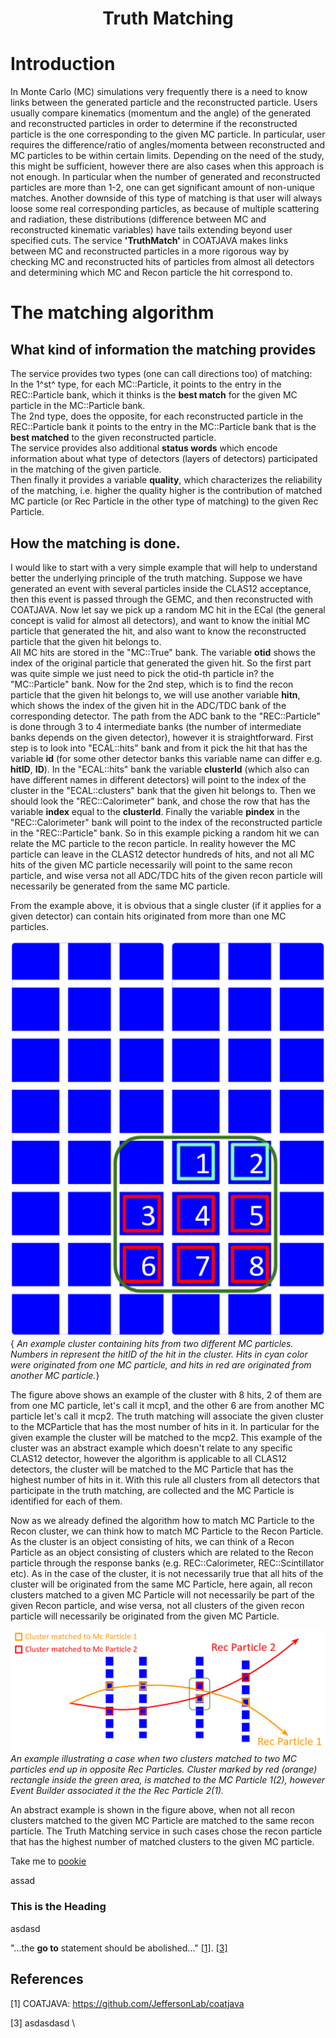 # <p style="text-align: center;"> Truth Matching </p>

# Introduction
In Monte Carlo (MC) simulations very frequently there is a need to know links between the generated 
particle and the reconstructed particle. Users usually compare kinematics (momentum and the angle) of 
the generated and reconstructed particles in order to determine if the reconstructed particle is the one 
corresponding to the given MC particle. In particular, user requires the difference/ratio of angles/momenta 
between reconstructed and MC particles to be within certain limits. Depending on the need of the study, 
this might be sufficient, however there are also cases when this approach is not enough. In particular when 
the number of generated and reconstructed particles are more than 1-2, one can get significant amount
of non-unique matches. Another downside of this type of matching is that user will always loose some
real corresponding particles, as because of multiple scattering and radiation, these distributions (difference
between MC and reconstructed kinematic variables) have tails extending beyond user specified cuts. 
The service **'TruthMatch'** in COATJAVA makes links
between MC and reconstructed particles in a more rigorous way by checking MC and reconstructed hits of
particles from almost all detectors and determining which MC and Recon particle the hit correspond to.

# The matching algorithm

## What kind of information the matching provides
The service provides two types (one can call directions too) of matching: \
In the 1^st^ type, for each MC::Particle, it points to the entry in the REC::Particle bank, which it thinks is the
**best match** for the given MC particle in the MC::Particle bank.\
The 2nd type, does the opposite, for each reconstructed particle in the REC::Particle bank it points to the
entry in the MC::Particle bank that is the **best matched** to the given reconstructed particle.\
The service provides also additional **status words** which encode information about what type of detectors (layers of detectors) participated
in the matching of the given particle. \
Then finally it provides a variable **quality**, which characterizes the reliability of the matching, i.e. 
higher the quality higher is the contribution of matched MC particle (or Rec Particle in the other type of matching) to the
given Rec Particle. 

## How the matching is done.

I would like to start with a very simple example that will help to understand better the
underlying principle of the truth matching. Suppose we have generated an
event with several particles inside the CLAS12 acceptance, then this
event is passed through the GEMC, and then reconstructed with
COATJAVA. Now let say we pick up a random MC hit in the
ECal (the general concept is valid for almost all detectors), and
want to know the initial MC particle that generated the hit, and also want to know
the reconstructed particle that the given hit belongs to. \
All MC hits are stored in the "MC::True" bank. The variable **otid**
shows the index of the original particle that generated the given hit.
So the first part was quite simple we just need to pick the otid-th
particle in? the "MC::Particle" bank. Now for the 2nd step, which is to
find the recon particle that the given hit belongs to, we will use
another variable **hitn**, which shows the index of the given hit in the
ADC/TDC bank of the corresponding detector. The path from the ADC bank
to the "REC::Particle" is done through 3 to 4 intermediate banks (the
number of intermediate banks depends on the given detector), however it
is straightforward. First step is to look into "ECAL::hits" bank and
from it pick the hit that has the variable **id** (for some other
detector banks this variable name can differ e.g. **hitID**, **ID**). In
the "ECAL::hits" bank the variable **clusterId** (which also can have
different names in different detectors) will point to the index of the
cluster in the "ECAL::clusters" bank that the given hit belongs to. Then
we should look the "REC::Calorimeter" bank, and chose the row that has
the variable **index** equal to the **clusterId**. Finally the variable
**pindex** in the "REC::Calorimeter" bank will point to the index of the
reconstructed particle in the "REC::Particle" bank. So in this example
picking a random hit we can relate the MC particle to the recon
particle. In reality however the MC particle can leave in the CLAS12
detector hundreds of hits, and not all MC hits of the given MC particle necessarily 
will point to the same recon particle, and wise versa not all ADC/TDC
hits of the given recon particle will necessarily be generated from the same MC
particle.

From the example above, it is obvious that a single cluster (if it
applies for a given detector) can contain hits originated from more than
one MC particles.


![Fig:Hits](Figs/HitsInCluster.png){
*An example cluster containing hits from two different MC particles.
Numbers in represent the hitID of the hit in the cluster. Hits in cyan
color were originated from one MC particle, and hits in red are
originated from another MC
particle.*}

The figure above shows an example of the cluster with 8
hits, 2 of them are from one MC particle, let's call it mcp1, and the
other 6 are from another MC particle let's call it mcp2. The truth
matching will associate the given cluster to the MCParticle that has the
most number of hits in it. In particular for the given example the
cluster will be matched to the mcp2. This example of the cluster was an
abstract example which doesn't relate to any specific CLAS12 detector,
however the algorithm is applicable to all CLAS12 detectors, the cluster
will be matched to the MC Particle that has the highest number of hits
in it. With this rule all clusters from all detectors that participate in the truth matching, are collected and the MC Particle is
identified for each of them.

Now as we already defined the algorithm how to match MC Particle to the
Recon cluster, we can think how to match MC Particle to the Recon
Particle. As the cluster is an object consisting of hits, we can think
of a Recon Particle as an object consisting of clusters which are
related to the Recon particle through the response banks
(e.g. REC::Calorimeter, REC::Scintillator etc). As in the case of the
cluster, it is not necessarily true that all hits of the cluster will be
originated from the same MC Particle, here again, all recon clusters
matched to a given MC Particle will not necessarily be part of the given
Recon particle, and wise versa, not all clusters of the given recon
particle will necessarily be originated from the given MC Particle.

![](Figs/ClustersInRecParticle.png)*An example illustrating a case when two clusters matched to two MC
particles end up in opposite Rec Particles. Cluster marked by red
(orange) rectangle inside the green area, is matched to the MC Particle
1(2), however Event Builder associated it the the Rec Particle
2(1).*

An abstract example is shown in the figure above, when not all recon clusters matched
to the given MC Particle are matched to the same recon particle. The
Truth Matching service in such cases chose the recon particle that has
the highest number of matched clusters to the given MC particle.



Take me to [pookie](#pookie)



<a name="pookie"></a> assad


### <a name="tith"></a>This is the Heading
asdasd


"...the **go to** statement should be abolished..." [[1]](#1).
[[3]]()

## References
<a id="1">[1]</a> 
COATJAVA: https://github.com/JeffersonLab/coatjava

<a id="3">[3]</a> asdasdasd \